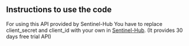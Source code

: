 ## Instructions to use the code
For using this API provided by Sentinel-Hub You have to replace client_secret and client_id with your own in <a href="https://www.sentinel-hub.com/">Sentinel-Hub</a>. (It provides 30 days free trial API) 
